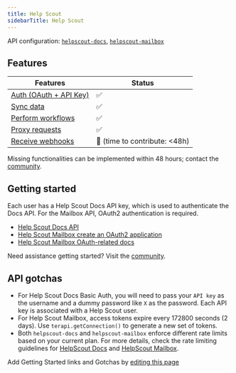 ```yaml
---
title: Help Scout
sidebarTitle: Help Scout
---
```


API configuration: [`helpscout-docs`](https://terapi.dev/providers.yaml), [`helpscout-mailbox`](https://terapi.dev/providers.yaml)

## Features

| Features | Status |
| - | - |
| [Auth (OAuth + API Key)](/integrate/guides/authorize-an-api) | ✅ |
| [Sync data](/integrate/guides/sync-data-from-an-api) | ✅ |
| [Perform workflows](/integrate/guides/perform-workflows-with-an-api) | ✅ |
| [Proxy requests](/integrate/guides/proxy-requests-to-an-api) | ✅ |
| [Receive webhooks](/integrate/guides/receive-webhooks-from-an-api) | 🚫 (time to contribute: &lt;48h) |

Missing functionalities can be implemented within 48 hours; contact the [community](https://terapi.dev/slack).

## Getting started

Each user has a Help Scout Docs API key, which is used to authenticate the Docs API. For the Mailbox API, OAuth2 authentication is required.

-   [Help Scout Docs API](https://developer.helpscout.com/docs-api/)
-   [Help Scout Mailbox create an OAuth2 application](https://developer.helpscout.com/mailbox-api/overview/authentication/#oauth2-application)
-   [Help Scout Mailbox OAuth-related docs](https://developer.helpscout.com/mailbox-api/overview/authentication/)

Need assistance getting started? Visit the [community](https://terapi.dev/slack).

## API gotchas

- For Help Scout Docs Basic Auth, you will need to pass your `API key` as the username and a dummy password like `X` as the password. Each API key is associated with a Help Scout user.
- For Help Scout Mailbox, access tokens expire every 172800 seconds (2 days). Use `terapi.getConnection()` to generate a new set of tokens.
- Both `helpscout-docs` and `helpscout-mailbox` enforce different rate limits based on your current plan. For more details, check the rate limiting guidelines for [HelpScout Docs](https://developer.helpscout.com/docs-api/#rate-limiting) and [HelpScout Mailbox](https://developer.helpscout.com/mailbox-api/overview/rate-limiting/).

Add Getting Started links and Gotchas by [editing this page]()

